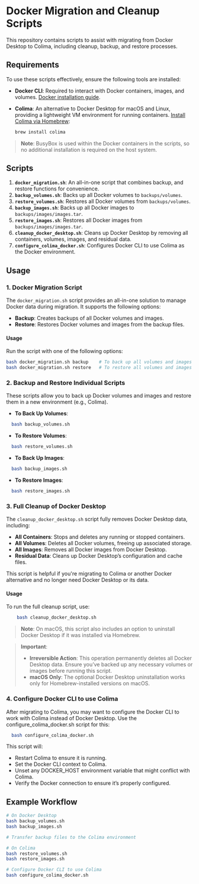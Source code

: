 # Docker Migration and Cleanup Scripts

This repository contains scripts to assist with migrating from Docker Desktop to Colima, including cleanup, backup, and restore processes.

## Requirements

To use these scripts effectively, ensure the following tools are installed:

- **Docker CLI**: Required to interact with Docker containers, images, and volumes. [Docker installation guide](https://docs.docker.com/get-docker/).

- **Colima**: An alternative to Docker Desktop for macOS and Linux, providing a lightweight VM environment for running containers. [Install Colima via Homebrew](https://github.com/abiosoft/colima):

  ```bash
  brew install colima
  ```

> **Note**: BusyBox is used within the Docker containers in the scripts, so no additional installation is required on the host system.

## Scripts

1. **`docker_migration.sh`**: An all-in-one script that combines backup, and restore functions for convenience.
1. **`backup_volumes.sh`**: Backs up all Docker volumes to `backups/volumes`.
1. **`restore_volumes.sh`**: Restores all Docker volumes from `backups/volumes`.
1. **`backup_images.sh`**: Backs up all Docker images to `backups/images/images.tar`.
1. **`restore_images.sh`**: Restores all Docker images from `backups/images/images.tar`.
1. **`cleanup_docker_desktop.sh`**: Cleans up Docker Desktop by removing all containers, volumes, images, and residual data.
1. **`configure_colima_docker.sh`**: Configures Docker CLI to use Colima as the Docker environment.

## Usage

### 1. Docker Migration Script

The `docker_migration.sh` script provides an all-in-one solution to manage Docker data during migration. It supports the following options:

- **Backup**: Creates backups of all Docker volumes and images.
- **Restore**: Restores Docker volumes and images from the backup files.

#### Usage

Run the script with one of the following options:

```bash
bash docker_migration.sh backup    # To back up all volumes and images (make sure you are in the source environment, e.g., Docker Desktop)
bash docker_migration.sh restore   # To restore all volumes and images (make sure you are in the destination environment, e.g., Colima)
```

### 2. Backup and Restore Individual Scripts

These scripts allow you to back up Docker volumes and images and restore them in a new environment (e.g., Colima).

- **To Back Up Volumes**:

```bash
  bash backup_volumes.sh
```

- **To Restore Volumes**:

```bash
  bash restore_volumes.sh
```

- **To Back Up Images**:

```bash
  bash backup_images.sh
```

- **To Restore Images**:

```bash
  bash restore_images.sh
```

### 3. Full Cleanup of Docker Desktop

The `cleanup_docker_desktop.sh` script fully removes Docker Desktop data, including:

- **All Containers**: Stops and deletes any running or stopped containers.
- **All Volumes**: Deletes all Docker volumes, freeing up associated storage.
- **All Images**: Removes all Docker images from Docker Desktop.
- **Residual Data**: Cleans up Docker Desktop’s configuration and cache files.

This script is helpful if you're migrating to Colima or another Docker alternative and no longer need Docker Desktop or its data.

#### Usage

To run the full cleanup script, use:

```bash
    bash cleanup_docker_desktop.sh
```

> **Note**: On macOS, this script also includes an option to uninstall Docker Desktop if it was installed via Homebrew.

> **Important**:
>
> - **Irreversible Action**: This operation permanently deletes all Docker Desktop data. Ensure you’ve backed up any necessary volumes or images before running this script.
> - **macOS Only**: The optional Docker Desktop uninstallation works only for Homebrew-installed versions on macOS.

### 4. Configure Docker CLI to use Colima

After migrating to Colima, you may want to configure the Docker CLI to work with Colima instead of Docker Desktop. Use the configure_colima_docker.sh script for this:

```bash
  bash configure_colima_docker.sh
```

This script will:

- Restart Colima to ensure it is running.
- Set the Docker CLI context to Colima.
- Unset any DOCKER_HOST environment variable that might conflict with Colima.
- Verify the Docker connection to ensure it’s properly configured.

## Example Workflow

```bash
# On Docker Desktop
bash backup_volumes.sh
bash backup_images.sh

# Transfer backup files to the Colima environment

# On Colima
bash restore_volumes.sh
bash restore_images.sh

# Configure Docker CLI to use Colima
bash configure_colima_docker.sh
```
